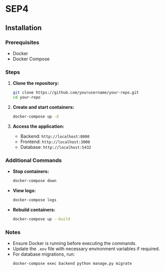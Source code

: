# SEP4

## Installation

### Prerequisites

- Docker
- Docker Compose

### Steps

1. **Clone the repository:**

   ```sh
   git clone https://github.com/yourusername/your-repo.git
   cd your-repo
   ```

2. **Create and start containers:**

   ```sh
   docker-compose up -d
   ```

3. **Access the application:**
   - Backend: `http://localhost:8000`
   - Frontend: `http://localhost:3000`
   - Database: `http://localhost:5432`

### Additional Commands

- **Stop containers:**

  ```sh
  docker-compose down
  ```

- **View logs:**

  ```sh
  docker-compose logs
  ```

- **Rebuild containers:**
  ```sh
  docker-compose up --build
  ```

### Notes

- Ensure Docker is running before executing the commands.
- Update the `.env` file with necessary environment variables if required.
- For database migrations, run:
  ```sh
  docker-compose exec backend python manage.py migrate
  ```
